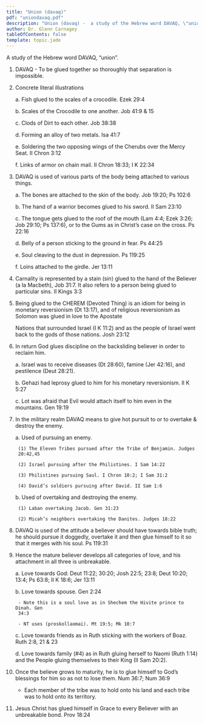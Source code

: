 ```yaml
---
title: "Union (davaq)"
pdf: "uniondavaq.pdf"
description: "Union (davaq) -  a study of the Hebrew word DAVAQ, \"union\"."
author: Dr. Glenn Carnagey
tableOfContents: false
template: topic.jade
---
```



A study of the Hebrew word DAVAQ, “union”.

1. DAVAQ - To be glued together so thoroughly that separation is
impossible.

2. Concrete literal illustrations

    a. Fish glued to the scales of a crocodile. Ezek 29:4

    b. Scales of the Crocodile to one another. Job 41:9 & 15

    c. Clods of Dirt to each other. Job 38:38

    d. Forming an alloy of two metals. Isa 41:7

    e. Soldering the two opposing wings of the Cherubs over the Mercy Seat. II Chron 3:12

    f. Links of armor on chain mail. II Chron 18:33; I K 22:34

3. DAVAQ is used of various parts of the body being attached to various
things.

    a. The bones are attached to the skin of the body. Job 19:20; Ps 102:6

    b. The hand of a warrior becomes glued to his sword. II Sam 23:10

    c. The tongue gets glued to the roof of the mouth (Lam 4:4; Ezek 3:26;
    Job 29:10; Ps 137:6), or to the Gums as in Christ’s case on the cross.
    Ps 22:16

    d. Belly of a person sticking to the ground in fear. Ps 44:25

    e. Soul cleaving to the dust in depression. Ps 119:25

    f. Loins attached to the girdle. Jer 13:11

4. Carnality is represented by a stain (sin) glued to the hand of the
Believer (a la Macbeth), Job 31:7. It also refers to a person being
glued to particular sins. II Kings 3:3

5. Being glued to the CHEREM (Devoted Thing) is an idiom for being in
   monetary reversionism (Dt 13:17), and of religious reversionism as
   Solomon was glued in love to the Apostate

    Nations that surrounded Israel (I K 11:2) and as the people of Israel
    went back to the gods of those nations. Josh 23:12

6. In return God glues discipline on the backsliding believer in order
to reclaim him.

    a. Israel was to receive diseases (Dt 28:60), famine (Jer 42:16), and
    pestilence (Deut 28:21).

    b. Gehazi had leprosy glued to him for his monetary reversionism. II K
    5:27

    c. Lot was afraid that Evil would attach itself to him even in the
    mountains. Gen 19:19

7. In the military realm DAVAQ means to give hot pursuit to or to
overtake & destroy the enemy.

    a. Used of pursuing an enemy.

        (1) The Eleven Tribes pursued after the Tribe of Benjamin. Judges
        20:42,45

        (2) Israel pursuing after the Philistines. I Sam 14:22

        (3) Philistines pursuing Saul. I Chron 10:2; I Sam 31:2

        (4) David’s soldiers pursuing after David. II Sam 1:6

    b. Used of overtaking and destroying the enemy.

        (1) Laban overtaking Jacob. Gen 31:23

        (2) Micah’s neighbors overtaking the Danites. Judges 18:22

8. DAVAQ is used of the attitude a believer should have towards bible
truth; he should pursue it doggedly, overtake it and then glue himself
to it so that it merges with his soul. Ps 119:31

9. Hence the mature believer develops all categories of love, and his
attachment in all three is unbreakable.

    a. Love towards God: Deut 11:22; 30:20; Josh 22:5; 23:8; Deut 10:20;
    13:4; Ps 63:8; II K 18:6; Jer 13:11

    b. Love towards spouse. Gen 2:24

        - Note this is a soul love as in Shechem the Hivite prince to Dinah. Gen
        34:3

        - NT uses (proskollaomai). Mt 19:5; Mk 10:7

    c. Love towards friends as in Ruth sticking with the workers of Boaz.
    Ruth 2:8, 21 & 23

    d. Love towards family (\#4) as in Ruth gluing herself to Naomi (Ruth
    1:14) and the People gluing themselves to their King (II Sam 20:2).

10. Once the believe grows to maturity, he is to glue himself to God’s
blessings for him so as not to lose them. Num 36:7; Num 36:9

    - Each member of the tribe was to hold onto his land and each tribe was
    to hold onto its territory.

11. Jesus Christ has glued himself in Grace to every Believer with an
unbreakable bond. Prov 18:24


